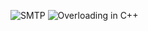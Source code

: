 ![SMTP](https://gist.github.com/whimsyy/1d66580695c31dec331e72447656d2d0)
![Overloading in C++](https://gist.github.com/whimsyy/b6117f738718166e724a328ceb5769fd)
